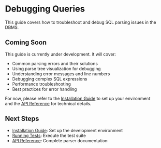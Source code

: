 # Debugging Queries

This guide covers how to troubleshoot and debug SQL parsing issues in the DBMS.

## Coming Soon

This guide is currently under development. It will cover:

- Common parsing errors and their solutions
- Using parse tree visualization for debugging
- Understanding error messages and line numbers
- Debugging complex SQL expressions
- Performance troubleshooting
- Best practices for error handling

For now, please refer to the [Installation Guide](installation.md) to set up your environment and the [API Reference](../api/parser.md) for technical details.

## Next Steps

- [Installation Guide](installation.md): Set up the development environment
- [Running Tests](testing.md): Execute the test suite
- [API Reference](../api/parser.md): Complete parser documentation
